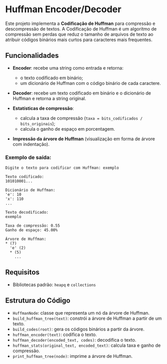 
# Huffman Encoder/Decoder

Este projeto implementa a **Codificação de Huffman** para compressão e descompressão de textos. A Codificação de Huffman é um algoritmo de compressão sem perdas que reduz o tamanho de arquivos de texto ao atribuir códigos binários mais curtos para caracteres mais frequentes.

## Funcionalidades

- **Encoder**: recebe uma string como entrada e retorna:
  - o texto codificado em binário;
  - um dicionário de Huffman com o código binário de cada caractere.

- **Decoder**: recebe um texto codificado em binário e o dicionário de Huffman e retorna a string original.

- **Estatísticas de compressão**:
  - calcula a taxa de compressão (`taxa = bits_codificados / bits_originais`);
  - calcula o ganho de espaço em porcentagem.

- **Impressão da árvore de Huffman** (visualização em forma de árvore com indentação).


### Exemplo de saída:

```
Digite o texto para codificar com Huffman: exemplo

Texto codificado:
101010001...

Dicionário de Huffman:
'e': 10
'x': 110
...

Texto decodificado:
exemplo

Taxa de compressão: 0.55
Ganho de espaço: 45.00%

Árvore de Huffman:
* (7)
  'e' (2)
  * (5)
    ...
```

## Requisitos

- Bibliotecas padrão: `heapq` e `collections`

## Estrutura do Código

- `HuffmanNode`: classe que representa um nó da árvore de Huffman.
- `build_huffman_tree(text)`: constrói a árvore de Huffman a partir de um texto.
- `build_codes(root)`: gera os códigos binários a partir da árvore.
- `huffman_encoder(text)`: codifica o texto.
- `huffman_decoder(encoded_text, codes)`: decodifica o texto.
- `huffman_stats(original_text, encoded_text)`: calcula taxa e ganho de compressão.
- `print_huffman_tree(node)`: imprime a árvore de Huffman.
